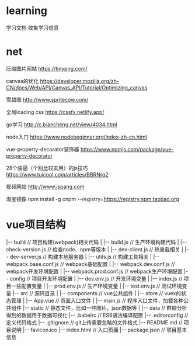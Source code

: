 # learning
学习文档 收集学习信息

# net
压缩图片网站 https://tinypng.com/

canvas的优化 https://developer.mozilla.org/zh-CN/docs/Web/API/Canvas_API/Tutorial/Optimizing_canvas

雪碧图 http://www.spritecow.com/

全局loading css https://cssfx.netlify.app/

go学习 http://c.biancheng.net/view/4034.html

node入门 https://www.nodebeginner.org/index-zh-cn.html

vue-property-decorator装饰器 https://www.npmjs.com/package/vue-property-decorator

28个装逼（个别比较实用）的js技巧 https://www.tuicool.com/articles/BBRNrq2

视频网站 http://www.jspang.com

淘宝镜像 npm install -g cnpm --registry=https://registry.npm.taobao.org

# vue项目结构
|-- build                            // 项目构建(webpack)相关代码
|   |-- build.js                     // 生产环境构建代码
|   |-- check-version.js             // 检查node、npm等版本
|   |-- dev-client.js                // 热重载相关
|   |-- dev-server.js                // 构建本地服务器
|   |-- utils.js                     // 构建工具相关
|   |-- webpack.base.conf.js         // webpack基础配置
|   |-- webpack.dev.conf.js          // webpack开发环境配置
|   |-- webpack.prod.conf.js         // webpack生产环境配置
|-- config                           // 项目开发环境配置
|   |-- dev.env.js                   // 开发环境变量
|   |-- index.js                     // 项目一些配置变量
|   |-- prod.env.js                  // 生产环境变量
|   |-- test.env.js                  // 测试环境变量
|-- src                              // 源码目录
|   |-- components                     // vue公共组件
|   |-- store                          // vuex的状态管理
|   |-- App.vue                        // 页面入口文件
|   |-- main.js                        // 程序入口文件，加载各种公共组件
|-- static                           // 静态文件，比如一些图片，json数据等
|   |-- data                           // 群聊分析得到的数据用于数据可视化
|-- .babelrc                         // ES6语法编译配置
|-- .editorconfig                    // 定义代码格式
|-- .gitignore                       // git上传需要忽略的文件格式
|-- README.md                        // 项目说明
|-- favicon.ico 
|-- index.html                       // 入口页面
|-- package.json                     // 项目基本信息
